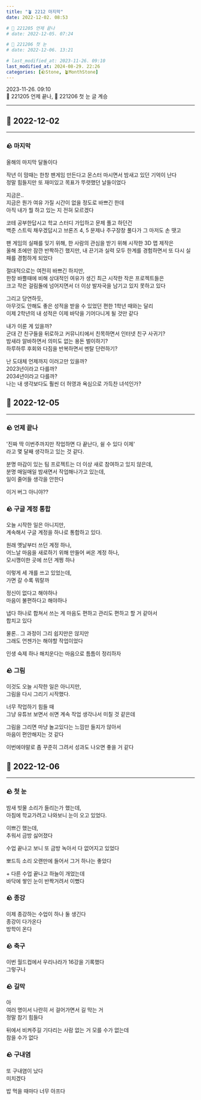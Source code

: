 ```yaml
---
title: "🪴 2212 마지막"
date: 2022-12-02. 08:53

# 🌱 221205 언제 끝나
# date: 2022-12-05. 07:24

# 🌱 221206 첫 눈
# date: 2022-12-06. 13:21

# last_modified_at: 2023-11-26. 09:10
last_modified_at: 2024-08-29. 22:26
categories: [🪨Stone, 🪴MonthStone]
---
```


2023-11-26. 09:10  
🌱 221205 언제 끝나, 🌱 221206 첫 눈 글 계승  

---

## 🗿 2022-12-02

---

### 🪨 마지막

올해의 마지막 달돌이다  

작년 이 맘때는 한창 팬게임 만든다고 몬스터 마시면서 밤새고 있던 기억이 난다  
정말 힘들지만 또 재미있고 목표가 뚜렷했던 날들이었다  

지금은..  
지금은 뭔가 여유 가질 시간이 없을 정도로 바쁘긴 한데  
아직 내가 뭘 하고 있는 지 전혀 모르겠다  

코테 공부한답시고 학교 스터디 가입하고 문제 풀고 하던건  
백준 스트릭 채우겠답시고 브론즈 4, 5 문제나 주구장창 풀다가 그 마저도 손 땟고  

팬 게임의 실패를 잊기 위해, 한 사람의 관심을 받기 위해 시작한 3D 맵 제작은  
올해 초에만 잠깐 반짝하긴 했지만, 내 끈기과 실력 모두 한계를 경험하면서 또 다시 실패를 경험하게 되었다  

절대적으로는 여전히 바쁘긴 하지만,  
한창 바쁠때에 비해 상대적인 여유가 생긴 최근 시작한 작은 프로젝트들은  
크고 작은 걸림돌에 넘어지면서 더 이상 발자국을 남기고 있지 못하고 있다  

그리고 당연하듯,  
아무것도 안해도 좋은 성적을 받을 수 있었던 편한 1학년 때와는 달리  
이제 2학년의 내 성적은 이제 바닥을 기어다니게 될 것만 같다  

내가 이룬 게 있을까?  
군대 간 친구들을 뒤로하고 커뮤니티에서 친목하면서 인터넷 친구 사귀기?  
밤새라 알바하면서 의미도 없는 용돈 벌이하기?  
하루하루 후회와 다짐을 반복하면서 멘탈 단련하기?  

난 도대체 언제까지 이러고만 있을까?  
2023년이라고 다를까?  
2034년이라고 다를까?  
나는 내 생각보다도 훨씬 더 허영과 욕심으로 가득찬 녀석인가?  

## 🗿 2022-12-05

---

### 🪨 언제 끝나

'진짜 딱 이번주까지만 작업하면 다 끝난다, 쉴 수 있다 이제'  
라고 몇 달째 생각하고 있는 것 같다.  

분명 마감이 있는 팀 프로젝트는 더 이상 새로 참여하고 있지 않은데,  
분명 매일매일 밤새면서 작업해나가고 있는데,  
일이 줄어들 생각을 안한다  

이거 버그 아니야??  

### 🪨 구글 계정 통합

오늘 시작한 일은 아니지만,  
계속해서 구글 계정을 하나로 통합하고 있다.  

원래 옛날부터 쓰던 계정 하나,  
어느날 마음을 새로하기 위해 만들어 써온 계정 하나,  
모시깽이한 곳에 쓰던 계쩡 하나  

이렇게 세 개를 쓰고 있었는데,  
가면 갈 수록 뭐랄까  

정신이 없다고 해야하나  
마음이 불편하다고 해야하나  

냅다 하나로 합쳐서 쓰는 게 마음도 편하고 관리도 편하고 할 거 같아서  
합치고 있다  

물론.. 그 과정이 그리 쉽지만은 않지만  
그래도 언젠가는 해야할 작업이었다  

인생 숙제 하나 해치운다는 마음으로 틈틈이 정리하자

### 🪨 그림

이것도 오늘 시작한 일은 아니지만,  
그림을 다시 그리기 시작했다.  

너무 작업하기 힘들 때  
그냥 유튜브 보면서 쉬면 계속 작업 생각나서 미칠 것 같은데  

그림을 그리면 마냥 놀고있다는 느낌만 들지가 않아서  
마음이 편안해지는 것 같다  

이번에야말로 좀 꾸준히 그려서 성과도 나오면 좋을 거 같다  

## 🗿 2022-12-06

---

### 🪨 첫 눈

밤새 빗물 소리가 들리는가 했는데,  
아침에 학교가려고 나와보니 눈이 오고 있었다.  

이쁘긴 했는데,  
추워서 금방 싫어졌다  

수업 끝나고 보니 또 금방 녹아서 다 없어지고 있었다  

뽀드득 소리 오랜만에 들어서 그거 하나는 좋았다  

\+ 다른 수업 끝나고 하늘이 개었는데  
바닥에 쌓인 눈이 반짝거려서 이뻤다  

### 🪨 종강

이제 종강하는 수업이 하나 둘 생긴다  
종강이 다가온다  
방학이 온다  

### 🪨 축구

이번 월드컵에서 우리나라가 16강을 기록했다  
그렇구나  

### 🪨 길막

아  
여러 명이서 나란히 서 걸어가면서 길 막는 거  
정말 참기 힘들다  

뒤에서 비켜주길 기다리는 사람 없는 거 모를 수가 없는데  
참을 수가 없다  

### 🪨 구내염

또 구내염이 났다  
미치겠다  

밥 먹을 때마다 너무 아프다  
